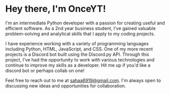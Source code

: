 # Hey there, I'm OnceYT!

I'm an intermediate Python developer with a passion for creating useful and efficient software. As a 2nd year business student, I've gained valuable problem-solving and analytical skills that I apply to my coding projects.

I have experience working with a variety of programming languages including Python, HTML, JavaScript, and CSS. One of my more recent projects is a Discord bot built using the Discord.py API. Through this project, I've had the opportunity to work with various technologies and continue to improve my skills as a developer. Hit me up if you'd like a discord bot or perhaps collab on one!

Feel free to reach out to me at sahaa6919@gmail.com. I'm always open to discussing new ideas and opportunities for collaboration.
